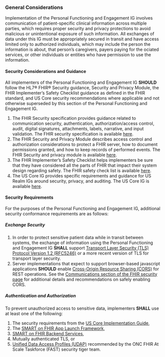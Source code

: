 ### General Considerations
Implementation of the Personal Functioning and Engagement IG involves communication of patient-specific clinical information across multiple parties, which requires proper security and privacy protections to avoid malicious or unintentional exposure of such information. All exchanges of data under this IG must be appropriately secured in transit and have access limited only to authorized individuals, which may include the person the information is about, that person’s caregivers, payers paying for the  ociated services, or other individuals or entities who have permission to use the information.

#### Security Considerations and Guidance
All implementers of the Personal Functioning and Engagement IG **SHOULD** follow the HL7® FHIR® Security guidance, Security and Privacy Module, the FHIR Implementer’s Safety Checklist guidance as defined in the FHIR standard, and US Core security recommendations where applicable and not otherwise superseded by this section of the Personal Functioning and Engagement IG.

1.	The FHIR Security specification provides guidance related to communication security, authentication, authorization/access control, audit, digital signatures, attachments, labels, narrative, and input validation. The FHIR security specification is available [here](http://hl7.org/FHIR/R4/security.html).
2.	The FHIR Security and Privacy Module describes access control and authorization considerations to protect a FHIR server, how to document permissions granted, and how to keep records of performed events. The FHIR Security and privacy module is available [here](http://hl7.org/FHIR/R4/secpriv-module.html).
3.	The FHIR Implementer’s Safety Checklist helps implementers be sure that they have considered all the parts of FHIR that impact their system design regarding safety. The FHIR safety check list is available [here](http://hl7.org/FHIR/R4/safety.html).
4.  The US Core IG provides specific requirements and guidance for US Realm IGs around security, privacy, and auditing. The US Core IG is available [here](http://hl7.org/FHIR/us/core/security.html).

#### Security Requirements
For the purposes of the Personal Functioning and Engagement IG, additional security conformance requirements are as follows:

##### Exchange Security
1.  In order to protect sensitive patient data while in transit between systems, the exchange of information using the Personal Functioning and Engagement IG **SHALL** support [Transport Layer Security (TLS) Protocol Version 1.2 (RFC5246)](https://tools.ietf.org/html/rfc5246) or a more recent version of TLS for transport layer security.
2.  Server implementations that expect to support browser-based javascript applications **SHOULD** enable [Cross-Origin Resource Sharing (CORS)](https://www.w3.org/TR/cors/) for REST operations. See the [Communications section of the FHIR security page](http://hl7.org/FHIR/R4/security.html#http) for additional details and recommendations on safely enabling CORS.  

##### Authentication and Authorization 
To prevent unauthorized access to sensitive data, implementers **SHALL** use at least one of the following:

1.  The security requirements from the [US Core Implementation Guide](http://hl7.org/FHIR/us/core/security.html),
2.  The [SMART on FHIR App Launch Framework](http://hl7.org/FHIR/smart-app-launch/index.html),
3.  [SMART on FHIR Backend Services](http://www.hl7.org/FHIR/smart-app-launch/backend-services.html),
4.	Mutually authenticated TLS, or
5.  [Unified Data Access Profiles (UDAP)](https://www.udap.org/) recommended by the ONC FHIR At Scale Taskforce (FAST) security tiger team.